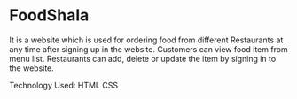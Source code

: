 # FoodShala
It is a website which is used for ordering food from different Restaurants at any time after signing up in the website.
Customers can view food item from menu list.
Restaurants can add, delete or update the item by signing in to the website.


Technology Used:
HTML
CSS
